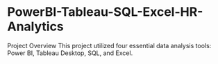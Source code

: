 # PowerBI-Tableau-SQL-Excel-HR-Analytics
Project Overview  This project utilized four essential data analysis tools: Power BI, Tableau Desktop, SQL, and Excel.  
